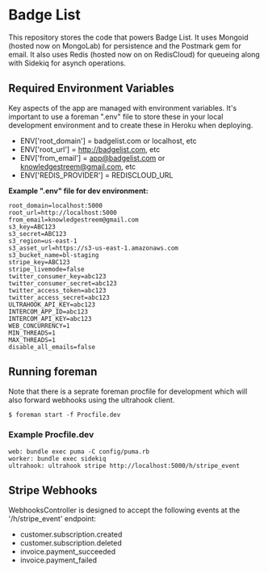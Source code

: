# Badge List #

This repository stores the code that powers Badge List. It uses Mongoid (hosted now on MongoLab) for persistence and 
the Postmark gem for email. It also uses Redis (hosted now on on RedisCloud) for queueing along with Sidekiq for asynch operations.

## Required Environment Variables ##

Key aspects of the app are managed with environment variables.  It's important to use a foreman
".env" file to store these in your local development environment and to create these in Heroku
when deploying.
- ENV['root_domain'] = badgelist.com or localhost, etc
- ENV['root_url'] = http://badgelist.com, etc
- ENV['from_email'] = app@badgelist.com or knowledgestreem@gmail.com, etc
- ENV['REDIS_PROVIDER'] = REDISCLOUD_URL

**Example ".env" file for dev environment:**
```
root_domain=localhost:5000
root_url=http://localhost:5000
from_email=knowledgestreem@gmail.com
s3_key=ABC123
s3_secret=ABC123
s3_region=us-east-1
s3_asset_url=https://s3-us-east-1.amazonaws.com
s3_bucket_name=bl-staging
stripe_key=ABC123
stripe_livemode=false
twitter_consumer_key=abc123
twitter_consumer_secret=abc123
twitter_access_token=abc123
twitter_access_secret=abc123
ULTRAHOOK_API_KEY=abc123
INTERCOM_APP_ID=abc123
INTERCOM_API_KEY=abc123
WEB_CONCURRENCY=1
MIN_THREADS=1
MAX_THREADS=1
disable_all_emails=false
```

## Running foreman ##

Note that there is a seprate foreman procfile for development which will also forward webhooks
using the ultrahook client.
```
$ foreman start -f Procfile.dev
```

### Example Procfile.dev ###

```
web: bundle exec puma -C config/puma.rb
worker: bundle exec sidekiq
ultrahook: ultrahook stripe http://localhost:5000/h/stripe_event
```

## Stripe Webhooks ##

WebhooksController is designed to accept the following events at the '/h/stripe_event' endpoint:
- customer.subscription.created
- customer.subscription.deleted
- invoice.payment_succeeded
- invoice.payment_failed
